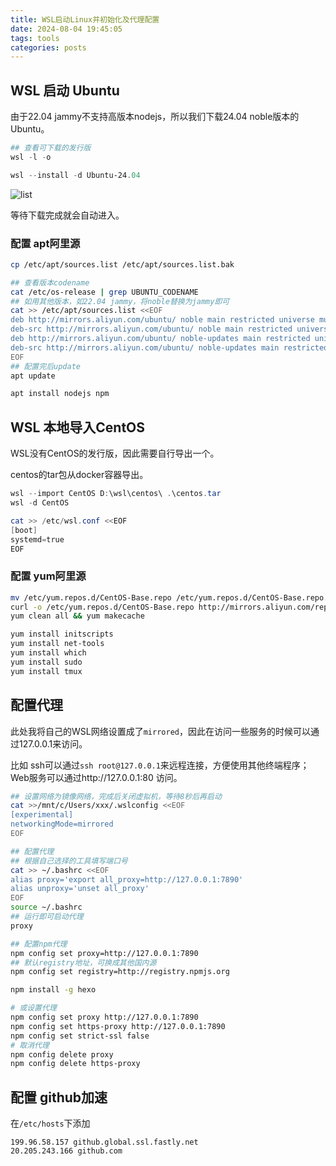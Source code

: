 ```yaml
---
title: WSL启动Linux并初始化及代理配置
date: 2024-08-04 19:45:05
tags: tools
categories: posts
---
```


## WSL 启动 Ubuntu

由于22.04 jammy不支持高版本nodejs，所以我们下载24.04 noble版本的Ubuntu。

```powershell
## 查看可下载的发行版
wsl -l -o

wsl --install -d Ubuntu-24.04 
```

![list](../images/wsl-linux-init/available_list.png)

等待下载完成就会自动进入。

### 配置 apt阿里源

```bash
cp /etc/apt/sources.list /etc/apt/sources.list.bak

## 查看版本codename
cat /etc/os-release | grep UBUNTU_CODENAME
## 如用其他版本，如22.04 jammy，将noble替换为jammy即可
cat >> /etc/apt/sources.list <<EOF
deb http://mirrors.aliyun.com/ubuntu/ noble main restricted universe multiverse
deb-src http://mirrors.aliyun.com/ubuntu/ noble main restricted universe multiverse
deb http://mirrors.aliyun.com/ubuntu/ noble-updates main restricted universe multiverse
deb-src http://mirrors.aliyun.com/ubuntu/ noble-updates main restricted universe multiverse
EOF
## 配置完后update
apt update

apt install nodejs npm
```

## WSL 本地导入CentOS

WSL没有CentOS的发行版，因此需要自行导出一个。

centos的tar包从docker容器导出。

```powershell
wsl --import CentOS D:\wsl\centos\ .\centos.tar
wsl -d CentOS

cat >> /etc/wsl.conf <<EOF
[boot]
systemd=true
EOF
```

### 配置 yum阿里源

```bash
mv /etc/yum.repos.d/CentOS-Base.repo /etc/yum.repos.d/CentOS-Base.repo.bak
curl -o /etc/yum.repos.d/CentOS-Base.repo http://mirrors.aliyun.com/repo/Centos-7.repo
yum clean all && yum makecache

yum install initscripts
yum install net-tools
yum install which
yum install sudo
yum install tmux
```

## 配置代理

此处我将自己的WSL网络设置成了`mirrored`，因此在访问一些服务的时候可以通过127.0.0.1来访问。

比如 ssh可以通过`ssh root@127.0.0.1`来远程连接，方便使用其他终端程序；Web服务可以通过http://127.0.0.1:80 访问。

```bash
## 设置网络为镜像网络，完成后关闭虚拟机，等待8秒后再启动
cat >>/mnt/c/Users/xxx/.wslconfig <<EOF
[experimental]
networkingMode=mirrored
EOF

## 配置代理
## 根据自己选择的工具填写端口号
cat >> ~/.bashrc <<EOF
alias proxy='export all_proxy=http://127.0.0.1:7890'
alias unproxy='unset all_proxy'
EOF
source ~/.bashrc
## 运行即可启动代理
proxy

## 配置npm代理
npm config set proxy=http://127.0.0.1:7890
## 默认registry地址，可换成其他国内源
npm config set registry=http://registry.npmjs.org

npm install -g hexo

# 或设置代理
npm config set proxy http://127.0.0.1:7890
npm config set https-proxy http://127.0.0.1:7890
npm config set strict-ssl false
# 取消代理
npm config delete proxy
npm config delete https-proxy
```

## 配置 github加速

在`/etc/hosts`下添加

```
199.96.58.157 github.global.ssl.fastly.net
20.205.243.166 github.com
```

